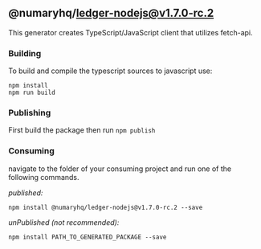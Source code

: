 ## @numaryhq/ledger-nodejs@v1.7.0-rc.2

This generator creates TypeScript/JavaScript client that utilizes fetch-api.

### Building

To build and compile the typescript sources to javascript use:
```
npm install
npm run build
```

### Publishing

First build the package then run ```npm publish```

### Consuming

navigate to the folder of your consuming project and run one of the following commands.

_published:_

```
npm install @numaryhq/ledger-nodejs@v1.7.0-rc.2 --save
```

_unPublished (not recommended):_

```
npm install PATH_TO_GENERATED_PACKAGE --save
